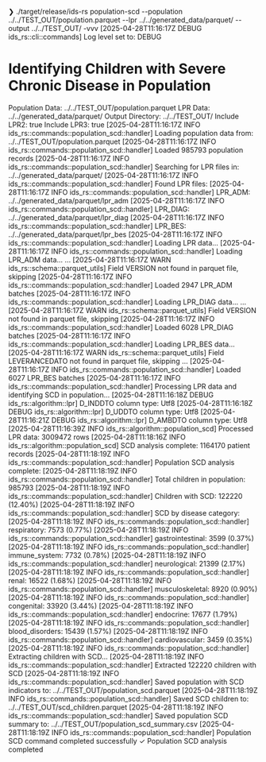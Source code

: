 ❯ ./target/release/ids-rs population-scd --population ../../TEST_OUT/population.parquet --lpr ../../generated_data/parquet/ --output ../../TEST_OUT/ -vvv
[2025-04-28T11:16:17Z DEBUG ids_rs::cli::commands] Log level set to: DEBUG

Identifying Children with Severe Chronic Disease in Population
==============================================================
Population Data: ../../TEST_OUT/population.parquet
LPR Data: ../../generated_data/parquet/
Output Directory: ../../TEST_OUT/
Include LPR2: true
Include LPR3: true
[2025-04-28T11:16:17Z INFO  ids_rs::commands::population_scd::handler] Loading population data from: ../../TEST_OUT/population.parquet
[2025-04-28T11:16:17Z INFO  ids_rs::commands::population_scd::handler] Loaded 985793 population records
[2025-04-28T11:16:17Z INFO  ids_rs::commands::population_scd::handler] Searching for LPR files in: ../../generated_data/parquet/
[2025-04-28T11:16:17Z INFO  ids_rs::commands::population_scd::handler] Found LPR files:
[2025-04-28T11:16:17Z INFO  ids_rs::commands::population_scd::handler]   LPR_ADM: ../../generated_data/parquet/lpr_adm
[2025-04-28T11:16:17Z INFO  ids_rs::commands::population_scd::handler]   LPR_DIAG: ../../generated_data/parquet/lpr_diag
[2025-04-28T11:16:17Z INFO  ids_rs::commands::population_scd::handler]   LPR_BES: ../../generated_data/parquet/lpr_bes
[2025-04-28T11:16:17Z INFO  ids_rs::commands::population_scd::handler] Loading LPR data...
[2025-04-28T11:16:17Z INFO  ids_rs::commands::population_scd::handler] Loading LPR_ADM data...
...
[2025-04-28T11:16:17Z WARN  ids_rs::schema::parquet_utils] Field VERSION not found in parquet file, skipping
[2025-04-28T11:16:17Z INFO  ids_rs::commands::population_scd::handler] Loaded 2947 LPR_ADM batches
[2025-04-28T11:16:17Z INFO  ids_rs::commands::population_scd::handler] Loading LPR_DIAG data...
...
[2025-04-28T11:16:17Z WARN  ids_rs::schema::parquet_utils] Field VERSION not found in parquet file, skipping
[2025-04-28T11:16:17Z INFO  ids_rs::commands::population_scd::handler] Loaded 6028 LPR_DIAG batches
[2025-04-28T11:16:17Z INFO  ids_rs::commands::population_scd::handler] Loading LPR_BES data...
[2025-04-28T11:16:17Z WARN  ids_rs::schema::parquet_utils] Field LEVERANCEDATO not found in parquet file, skipping
...
[2025-04-28T11:16:17Z INFO  ids_rs::commands::population_scd::handler] Loaded 6027 LPR_BES batches
[2025-04-28T11:16:17Z INFO  ids_rs::commands::population_scd::handler] Processing LPR data and identifying SCD in population...
[2025-04-28T11:16:18Z DEBUG ids_rs::algorithm::lpr] D_INDDTO column type: Utf8
[2025-04-28T11:16:18Z DEBUG ids_rs::algorithm::lpr] D_UDDTO column type: Utf8
[2025-04-28T11:16:21Z DEBUG ids_rs::algorithm::lpr] D_AMBDTO column type: Utf8
[2025-04-28T11:16:39Z INFO  ids_rs::algorithm::population_scd] Processed LPR data: 3009472 rows
[2025-04-28T11:18:16Z INFO  ids_rs::algorithm::population_scd] SCD analysis complete: 1164170 patient records
[2025-04-28T11:18:19Z INFO  ids_rs::commands::population_scd::handler] Population SCD analysis complete:
[2025-04-28T11:18:19Z INFO  ids_rs::commands::population_scd::handler]   Total children in population: 985793
[2025-04-28T11:18:19Z INFO  ids_rs::commands::population_scd::handler]   Children with SCD: 122220 (12.40%)
[2025-04-28T11:18:19Z INFO  ids_rs::commands::population_scd::handler] SCD by disease category:
[2025-04-28T11:18:19Z INFO  ids_rs::commands::population_scd::handler]   respiratory: 7573 (0.77%)
[2025-04-28T11:18:19Z INFO  ids_rs::commands::population_scd::handler]   gastrointestinal: 3599 (0.37%)
[2025-04-28T11:18:19Z INFO  ids_rs::commands::population_scd::handler]   immune_system: 7732 (0.78%)
[2025-04-28T11:18:19Z INFO  ids_rs::commands::population_scd::handler]   neurological: 21399 (2.17%)
[2025-04-28T11:18:19Z INFO  ids_rs::commands::population_scd::handler]   renal: 16522 (1.68%)
[2025-04-28T11:18:19Z INFO  ids_rs::commands::population_scd::handler]   musculoskeletal: 8920 (0.90%)
[2025-04-28T11:18:19Z INFO  ids_rs::commands::population_scd::handler]   congenital: 33920 (3.44%)
[2025-04-28T11:18:19Z INFO  ids_rs::commands::population_scd::handler]   endocrine: 17677 (1.79%)
[2025-04-28T11:18:19Z INFO  ids_rs::commands::population_scd::handler]   blood_disorders: 15439 (1.57%)
[2025-04-28T11:18:19Z INFO  ids_rs::commands::population_scd::handler]   cardiovascular: 3459 (0.35%)
[2025-04-28T11:18:19Z INFO  ids_rs::commands::population_scd::handler] Extracting children with SCD...
[2025-04-28T11:18:19Z INFO  ids_rs::commands::population_scd::handler] Extracted 122220 children with SCD
[2025-04-28T11:18:19Z INFO  ids_rs::commands::population_scd::handler] Saved population with SCD indicators to: ../../TEST_OUT/population_scd.parquet
[2025-04-28T11:18:19Z INFO  ids_rs::commands::population_scd::handler] Saved SCD children to: ../../TEST_OUT/scd_children.parquet
[2025-04-28T11:18:19Z INFO  ids_rs::commands::population_scd::handler] Saved population SCD summary to: ../../TEST_OUT/population_scd_summary.csv
[2025-04-28T11:18:19Z INFO  ids_rs::commands::population_scd::handler] Population SCD command completed successfully
✓ Population SCD analysis completed
